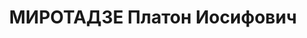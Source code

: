 ---
title: МИРОТАДЗЕ Платон Иосифович
description: 'Род. в 1900. Род занятий: до ареста временно исполняющий должность военкома
  63 Грузинской стрелковой дивизии в звании бригадного комиссара.

  Осужден Тройкой при НКВД ГССР 09.11.1937. Мера наказания: расстрел с конфискацией
  личного имущества. Дата расстрела: 10.11.1937'
---